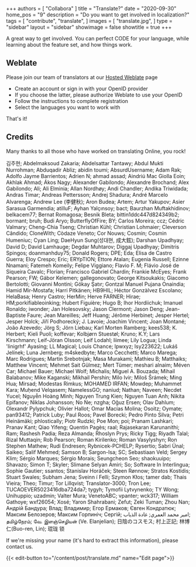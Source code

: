 +++
authors = [
    "Collabora"
]
title = "Translate?"
date = "2020-09-30"
home_pos = "9"
description = "Do you want to get involved in localization?"
tags = [
    "contribute",
    "translate",
]
images = [
    "translate.jpg",
]
type = "sidebar"
layout = "sidebar"
showimage = false
showtitle = true
+++

A great way to get involved. You can perfect CODE for your language, while learning about the feature set, and how things work.
<!--more-->
## Weblate
Please join our team of translators at our [Hosted Weblate](https://hosted.weblate.org/projects/collabora-online/) page
* Create an account or sign in with your OpenID provider
* If you choose the latter, please authorize Weblate to use your OpenID
* Follow the instructions to complete registration
* Select the languages you want to work with

That's it!

## Credits

Many thanks to all those who have worked on translating Online, you rock!

김주현; Abdelmaksoud Zakaria; Abdelsattar Tantawy; Abdul Mukti Nurrohman; Abduqadir Abliz; abidin toumi; AbsurdUsername; Adam Rak; Adolfo Jayme Barrientos; Adrien N; ahmad assad; Aindriú Mac Giolla Eoin; Akhlak Ahmad; Ákos Nagy; Alexander Gabilondo; Alexandre Brochand; Alex Gabilondo; Ali; Ali Elminia; Allan Nordhøy; Andi Chandler; Andika Triwidada; Andras Timar; Andreas Pettersson; Andrej Shadura; André Marcelo Alvarenga; Andrew Lee (李健秋); Aron Budea; Artem; Artur Yakupov; Asier Sarasua Garmendia; atilluF; Ayhan Yalçınsoy; bact; Baurzhan Muftakhidinov; belkacem77; Bernat Romagosa; Besnik Bleta; bittin1ddc447d824349b2; bormant; bruh; Budi Aryo; ButterflyOfFire; BY; Carlos Moreira; ccz; Cédric Valmary; Cheng-Chia Tseng; Christian Kühl; Christian Lohmaier; Cleverson Cândido; CloneWith; Còdaze Veneto; Cor Nouws; Cosmin; Cosmin Humeniuc; Cyan Ling; DaeHyun Sung(성대현, 成大鉉); Darshan Upadhyay; David D; David Lamhauge; Degdar Muhtarov; Diggaj Upadhyay; Dimitris Spingos; doanmanhduy75; Donald Rogers; DPE; Eda; Elisa de Castro Guerra; Eloy Crespo; Eric; ERYpTION; Ettore Atalan; Eugenia Russell; Ezinne Nnamani; Fatemeh Komeily; Felipe Viggiano; Flavio F. M; Flávio José de Siqueira Cavalc; Florian; Francisco Gabriel Chardin; Frankie McEyes; Frank Pearson; FW; Gábor Kelemen; gallegonovato; George Kitsoukakis; Giacomo Bertolotti; Giovanni Montini; Gökay Şatır; Gontzal Manuel Pujana Onaindia; Hamid Mir-Mostafa; Harri Pitkänen; HB9HIL; Héctor Gonzàlvez Escolano; HelaBasa; Henry Castro; HerMin; Herve FARNER; Hirae; HM;porkifiableoinking; Hubert Figuière; Hugo B; Ihor Hordiichuk; Imanuel Ronaldo; iwonder; Jan Holesovsky; Jason Clermont; Jason Deng; Jean-Baptiste Faure; Jean Mareilles; Jeff Huang; Jérôme Herbinet; Jesper Hertel; Jesper Holck; Jiří Podhorecký; J. Lavoie; Joachim Vincent; Joan Montané; João Azevedo; Jörg S; Jörn Liebau; Karl Morten Ramberg; kees538; K. Herbert; Kieli Puoli; koffevar; Kolbjørn Stuestøl; Kruno; K.Y; Lars Kirschmann; Leif-Jöran Olsson; Leif Lodahl; liimee; Lily Logua; Linda 'linigrhf' Ayasing; LL Magical; Louis Chance; lpwxyz; lsy223622; Lukáš Jelínek; Luna Jernberg; m4skedbyte; Marco Cecchetti; Marco Marega; Marc Rodrigues; Martin Srebotnjak; Masa Murakami; Mathieu B; Matthaiks; Matthew Vincent; Mehmet Sait Gülmez; Mert Tümer; meshari alnaim; Méven Car; Michael Bauer; Michael Wolf; Michalis; Miguel A. Bouzada; Mihail Balabanov; Mike Kaganski; Mikhail Pershin; Milo Ivir; Miloš Šrámek; Ming Hua; Mirsad; Modestas Rimkus; MOHAMED IRFAN; Mowdep; Muhammet Kara; Muḥend Velqasem; NamelessGO; naniud; Nathan; Naveen; Necdet Yucel; Nguyễn Hoàng Minh; Nguyen Trung Kien; Nguyen Tuan Anh; Nikita Epifanov; Niklas Johansson; No Ne; nzgha; Oğuz Ersen; Olav Dahlum; Olexandr Pylypchuk; Olivier Hallot; Omar Macías Molina; Osoitz; Oymate; pan93412; Patrick Luby; Paul Roos; Pavel Borecki; Pedro Pinto Silva; Petri Heinämäki; phlostically; Piotr Rudzki; Poe Mon; poi; Pranam Lashkari; Pranav Kant; Qiao Yifeng; Quentin Pagès; raal; Rajasekaran Karunanithi; Ram; Rashesh Padia; Reza Almanda; Rhoslyn Prys; Ricky Tigg; Riyadh Talal; Rizal Muttaqin; Rob Pearson; Roman Kirilenko; Roman Vasylyshyn; Ron Stephen Mathew; Rudi Endresen; Rybnicek-PCHELP; Rysertio; Sabri Ünal; Saikeo; Salif Mehmed; Samson B; Sargon-Isa; SC; Sebastiaan Veld; Sergey Klim; Sérgio Marques; Sérgio Morais; Seungcheon Seo; shaokuuipo; Shavazo; Simon T; Skyler; Slimane Selyan Amiri; So; Software In Interlingua; Sophie Gautier; ssantos; Stanislav Horáček; Steen Rønnow; Stratos Kostidis; Stuart Swales; Subham Jena; Sveinn í Felli; Szymon Kłos; tamer dab; Thais Vieira; Theo; Timur; Tor Lillqvist; Translator-3000; Tron Lee; TUCAOEVER5023416dba724da7; tygyh; Tymofii Lytvynenko; TY Wong; Unihuppio; uzadmin; Valter Mura; VenetoABC; vpanter; wck317; William Gathoye; wxf26054; Xosé; Yaron Shahrabani; Zefut; Zeki Tuman; Zhou Nan; Андрій Бандура; Влад; Владимир; Егор Ермаков; Євген Кондратюк; Максим Белозеров; Максим Горпиніч; Сергій; امير محمد العمري; غادة الذياب; தமிழ்நேரம்; வே. இளஞ்செழியன் (Ve. Elanjelian); 日陰のコスモス; 村上正記; 林博仁(Buo-ren, Lin); 琨珑 锁







If we're missing your name (it's hard to extract this information), please contact us.

{{< edit-button to="/content/post/translate.md" name="Edit page">}}
